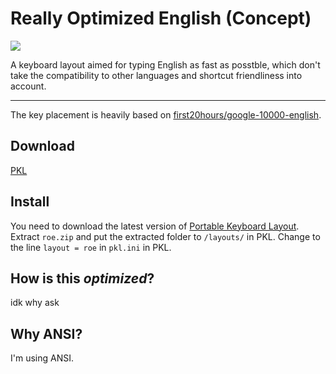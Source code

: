 # Really Optimized English (Concept)

![](https://github.com/CarrieForle/really-optimized-english/assets/53133715/ba05772a-2144-490f-b4fa-d3e74eb3f9b2)

A keyboard layout aimed for typing English as fast as posstble, which don't take the compatibility to other languages and shortcut friendliness into account.

---

The key placement is heavily based on [first20hours/google-10000-english](https://github.com/first20hours/google-10000-english).

## Download
[PKL](https://github.com/CarrieForle/really-optimized-english/releases/latest/download/roe.zip)

## Install
You need to download the latest version of [Portable Keyboard Layout](https://github.com/Portable-Keyboard-Layout/Portable-Keyboard-Layout). Extract `roe.zip` and put the extracted folder to `/layouts/` in PKL. Change to the line `layout = roe` in `pkl.ini` in PKL.

## How is this _optimized_?
idk why ask

## Why ANSI?
I'm using ANSI.
